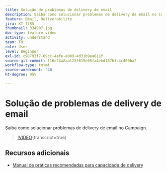 ```yaml
---
title: Solução de problemas de delivery de email
description: Saiba como solucionar problemas de delivery de email no Campaign.
feature: Email, Deliverability
jira: KT-7785
thumbnail: 334907.jpg
doc-type: feature video
activity: understand
team: TM
role: User
level: Beginner
exl-id: c98793f7-09cc-4afe-a089-4d31b9ea611f
source-git-commit: 116a24a8aa123f615e08fa4ebd187b3c4c460ba2
workflow-type: tm+mt
source-wordcount: '40'
ht-degree: 95%

---
```


# Solução de problemas de delivery de email

Saiba como solucionar problemas de delivery de email no Campaign.

>[!VIDEO](https://video.tv.adobe.com/v/334907?quality=12&learn=on){transcript=true}

## Recursos adicionais

* [Manual de práticas recomendadas para capacidade de delivery](https://experienceleague.adobe.com/docs/deliverability-learn/deliverability-best-practice-guide/introduction.html?lang=pt-BR)
